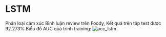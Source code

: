 # LSTM
Phân loại cảm xúc Bình luận review trên Foody, Kết quả trên tập test được 92.273%
Biểu đồ AUC quá trình training:
![acc_lstm](https://user-images.githubusercontent.com/63142649/209479903-5225cead-0066-43fa-8681-55af50af3d05.png)
